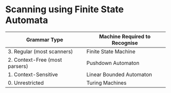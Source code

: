 # Scanning using Finite State Automata

| Grammar Type | Machine Required to Recognise |
| -- | -- |
| 3. Regular (most scanners) | Finite State Machine |
| 2. Context-Free (most parsers) | Pushdown Automaton |
| 1. Context-Sensitive | Linear Bounded Automaton |
| 0. Unrestricted | Turing Machines |
